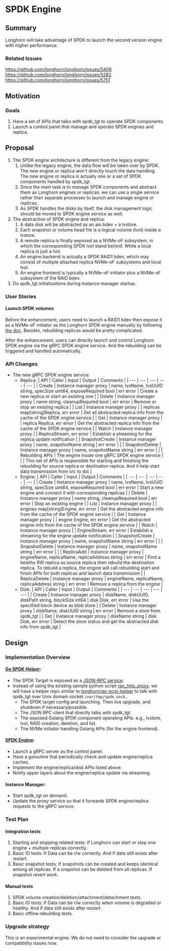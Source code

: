# SPDK Engine

## Summary
Longhorn will take advantage of SPDK to launch the second version engine with higher performance.

### Related Issues
https://github.com/longhorn/longhorn/issues/5406
https://github.com/longhorn/longhorn/issues/5282
https://github.com/longhorn/longhorn/issues/5751

## Motivation
### Goals
1. Have a set of APIs that talks with spdk_tgt to operate SPDK components.
2. Launch a control panel that manage and operate SPDK engines and replica.

## Proposal
1. The SPDK engine architecture is different from the legacy engine: 
   1. Unlike the legacy engine, the data flow will be taken over by SPDK. The new engine or replica won't directly touch the data handling. The new engine or replica is actually one or a set of SPDK components handled by spdk_tgt.
   2. Since the main task is to manage SPDK components and abstract them as Longhorn engines or replicas, we can use a single service rather than separate processes to launch and manage engine or replicas.
   3. As SPDK handles the disks by itself, the disk management logic should be moved to SPDK engine service as well. 
2. The abstraction of SPDK engine and replica:
   1. A data disk will be abstracted as an aio bdev + a lvstore. 
   2. Each snapshot or volume head file is a logical volume (lvol) inside a lvstore.
   3. A remote replica is finally exposed as a NVMe-oF subsystem, in which the corresponding SPDK lvol stand behind. While a local replica is just a lvol.
   4. An engine backend is actually a SPDK RAID1 bdev, which may consist of multiple attached replica NVMe-oF subsystems and local lvol.
   5. An engine frontend is typically a NVMe-oF initiator plus a NVMe-oF subsystem of the RAID bdev.
3. Do spdk_tgt initializations during instance manager startup.


### User Stories
#### Launch SPDK volumes
Before the enhancement, users need to launch a RAID1 bdev then expose it as a NVMe-oF initiator as the Longhorn SPDK engine manually by following [the doc](https://github.com/longhorn/longhorn-spdk-engine/wiki/How-to-setup-a-RAID1-block-device-with-SPDK). Besides, rebuilding replicas would be pretty complicated.

After the enhancement, users can directly launch and control Longhorn SPDK engine via the gRPC SPDK engine service. And the rebuilding can be triggered and handled automatically.

### API Changes
- The new gRPC SPDK engine service:
  - Replica:
    | API | Caller | Input | Output | Comments |
    | --- | --- | --- | --- | --- |
    | Create | Instance manager proxy | name, lvsName, lvsUUID string, specSize uint64, exposeRequired bool | err error | Create a new replica or start an existing one |
    | Delete | Instance manager proxy | name string, cleanupRequired bool | err error | Remove or stop an existing replica |
    | List   | Instance manager proxy |  | replicas map\[string\]Replica, err error | Get all abstracted replica info from the cache of the SPDK engine service |
    | Get    | Instance manager proxy |  | replica Replica, err error | Get the abstracted replica info from the cache of the SPDK engine service |
    | Watch  | Instance manager proxy |  | ReplicaStream, err error | Establish a streaming for the replica update notification |
    | SnapshotCreate | Instance manager proxy | name, snapshotName string | err error | |
    | SnapshotDelete | Instance manager proxy | name, snapshotName string | err error | |
    | Rebuilding APIs | The engine inside one gRPC SPDK engine service | | | This set of APIs is responsible for starting and finishing the rebuilding for source replica or destination replica. And it help start data transmission from src to dst |
  - Engine:
    | API | Caller | Input | Output | Comments |
    | --- | --- | --- | --- | --- |
    | Create | Instance manager proxy | name, lvsName, lvsUUID string, specSize uint64, exposeRequired bool | err error | Start a new engine and connect it with corresponding replicas |
    | Delete | Instance manager proxy | name string, cleanupRequired bool | err error | Stop an existing engine |
    | List   | Instance manager proxy |  | engines map\[string\]Engine, err error | Get the abstracted engine info from the cache of the SPDK engine service |
    | Get    | Instance manager proxy |  | engine Engine, err error | Get the abstracted engine info from the cache of the SPDK engine service |
    | Watch  | Instance manager proxy |  | EngineStream, err error | Establish a streaming for the engine update notification |
    | SnapshotCreate | Instance manager proxy | name, snapshotName string | err error | |
    | SnapshotDelete | Instance manager proxy | name, snapshotName string | err error | |
    | ReplicaAdd    | Instance manager proxy | engineName, replicaName, replicaAddress string | err error | Find a healthy RW replica as source replica then rebuild the destination replica. To rebuild a replica, the engine will call rebuilding start and finish APIs for both replicas and launch data transmission |
    | ReplicaDelete | Instance manager proxy | engineName, replicaName, replicaAddress string | err error | Remove a replica from the engine |
  - Disk:
    | API | Caller | Input | Output | Comments |
    | --- | --- | --- | --- | --- |
    | Create | Instance manager proxy | diskName, diskUUID, diskPath string, blockSize int64 | disk Disk, err error | Use the specified block device as blob store |
    | Delete | Instance manager proxy | diskName, diskUUID string | err error | Remove a store from spdk_tgt |
    | Get    | Instance manager proxy | diskName string | disk Disk, err error | Detect the store status and get the abstracted disk info from spdk_tgt |

## Design
### Implementation Overview
#### [Go SPDK Helper](https://github.com/longhorn/go-spdk-helper):
- The SPDK Target is exposed as a [JSON-RPC service](https://spdk.io/doc/jsonrpc.html). 
- Instead of using the existing sample python script [rpc_http_proxy](https://spdk.io/doc/jsonrpc_proxy.html), we will have a helper repo similar to [longhorn/go-iscsi-helper](https://github.com/longhorn/go-iscsi-helper) to talk with spdk_tgt over Unix domain socket `/var/tmp/spdk.sock`..
  - The SPDK target config and launching. Then live upgrade, and shutdown if necessary/possible.
  - The JSON RPC client that directly talks with spdk_tgt.
  - The exposed Golang SPDK component operating APIs. e.g., lvstore, lvol, RAID creation, deletion, and list.
  - The NVMe initiator handling Golang APIs (for the engine frontend).

#### [SPDK Engine](https://github.com/longhorn/go-spdk-helper):
- Launch a gRPC server as the control panel.
- Have a goroutine that periodically check and update engine/replica caches.
- Implement the engine/replica/disk APIs listed above.
- Notify upper layers about the engine/replica update via streaming.

#### Instance Manager:
- Start spdk_tgt on demand.
- Update the proxy service so that it forwards SPDK engine/replica requests to the gRPC service.

### Test Plan
#### Integration tests
1. Starting and stopping related tests: If Longhorn can start or stop one engine + multiple replicas correctly. 
2. Basic IO tests: If Data can be r/w correctly. And if data still exists after restart.
3. Basic snapshot tests: If snapshots can be created and keeps identical among all replicas. If a snapshot can be deleted from all replicas. If snapshot revert work.

#### Manual tests
1. SPDK volume creation/deletion/attachment/detachment tests.
2. Basic IO tests: If Data can be r/w correctly when volume is degraded or healthy. And if data still exists after restart.
3. Basic offline rebuilding tests.

### Upgrade strategy
This is an experimental engine. We do not need to consider the upgrade or compatibility issues now.
